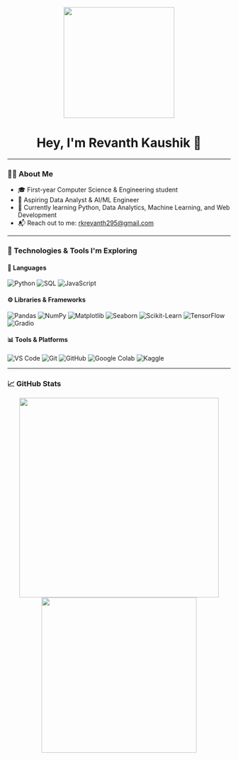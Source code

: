 <!-- 🔥 ROBOT GIF ON TOP -->
<p align="center">
  <img src="[https://media.giphy.com/media/SWoSkN6DxTszqIKEqv/giphy.gif](https://media.giphy.com/media/v1.Y2lkPTc5MGI3NjExeHNsemw1anNpcGptN25hdGlreHZnd3l6dmRjNWc2M2I4dXR3aXY4dSZlcD12MV9naWZzX3NlYXJjaCZjdD1n/78XCFBGOlS6keY1Bil/giphy.gif)" width="250"/>
</p>

<h1 align="center">Hey, I'm Revanth Kaushik 👋</h1>

---

### 👨‍💻 About Me

- 🎓 First-year Computer Science & Engineering student  
- 🎯 Aspiring Data Analyst & AI/ML Engineer  
- 🚀 Currently learning Python, Data Analytics, Machine Learning, and Web Development  
- 📬 Reach out to me: rkrevanth295@gmail.com  

---

### 🧠 Technologies & Tools I'm Exploring

#### 🚀 Languages
![Python](https://img.shields.io/badge/-Python-black?style=flat-square&logo=Python)
![SQL](https://img.shields.io/badge/-SQL-black?style=flat-square&logo=MySQL)
![JavaScript](https://img.shields.io/badge/-JavaScript-black?style=flat-square&logo=javascript)

#### ⚙️ Libraries & Frameworks
![Pandas](https://img.shields.io/badge/-Pandas-black?style=flat-square&logo=pandas)
![NumPy](https://img.shields.io/badge/-NumPy-black?style=flat-square&logo=numpy)
![Matplotlib](https://img.shields.io/badge/-Matplotlib-black?style=flat-square)
![Seaborn](https://img.shields.io/badge/-Seaborn-black?style=flat-square)
![Scikit-Learn](https://img.shields.io/badge/-Scikit--Learn-black?style=flat-square&logo=scikit-learn)
![TensorFlow](https://img.shields.io/badge/-TensorFlow-black?style=flat-square&logo=Tensorflow)
![Gradio](https://img.shields.io/badge/-Gradio-black?style=flat-square)

#### 📊 Tools & Platforms
![VS Code](https://img.shields.io/badge/-VSCode-black?style=flat-square&logo=visual-studio-code)
![Git](https://img.shields.io/badge/-Git-black?style=flat-square&logo=git)
![GitHub](https://img.shields.io/badge/-GitHub-black?style=flat-square&logo=github)
![Google Colab](https://img.shields.io/badge/-Google%20Colab-black?style=flat-square&logo=google-colab)
![Kaggle](https://img.shields.io/badge/-Kaggle-black?style=flat-square&logo=kaggle)

---

### 📈 GitHub Stats

<p align="center">
  <img src="https://github-readme-stats.vercel.app/api?username=your-github-username&show_icons=true&theme=radical" width="450"/>
  <img src="https://github-readme-stats.vercel.app/api/top-langs/?username=your-github-username&layout=compact&theme=radical" width="350"/>
</p>

